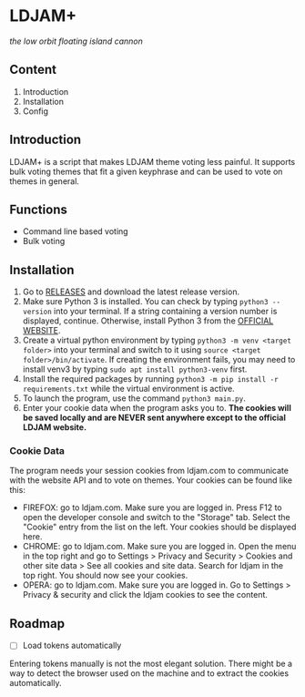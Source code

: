 # LDJAM+
_the low orbit floating island cannon_

## Content
1. Introduction
2. Installation
3. Config

## Introduction
LDJAM+ is a script that makes LDJAM theme voting less painful. It supports bulk voting themes that fit a given keyphrase and can be used to vote on themes in general.

## Functions
- Command line based voting
- Bulk voting

## Installation
1. Go to [RELEASES](https://github.com/InitialPosition/LDJAMPlus/releases) and download the latest release version.
2. Make sure Python 3 is installed. You can check by typing `python3 --version` into your terminal. If a string containing a version number is displayed, continue. Otherwise, install Python 3 from the [OFFICIAL WEBSITE](https://www.python.org/downloads).
3. Create a virtual python environment by typing `python3 -m venv <target folder>` into your terminal and switch to it using `source <target folder>/bin/activate`. If creating the environment fails, you may need to install venv3 by typing `sudo apt install python3-venv` first.
4. Install the required packages by running `python3 -m pip install -r requirements.txt` while the virtual environment is active.
5. To launch the program, use the command `python3 main.py`.
6. Enter your cookie data when the program asks you to. **The cookies will be saved locally and are NEVER sent anywhere except to the official LDJAM website.**

### Cookie Data
The program needs your session cookies from ldjam.com to communicate with the website API and to vote on themes. Your cookies can be found like this:

- FIREFOX: go to ldjam.com. Make sure you are logged in. Press F12 to open the developer console and switch to the "Storage" tab. Select the "Cookie" entry from the list on the left. Your cookies should be displayed here.
- CHROME: go to ldjam.com. Make sure you are logged in. Open the menu in the top right and go to Settings > Privacy and Security > Cookies and other site data > See all cookies and site data. Search for ldjam in the top right. You should now see your cookies.
- OPERA: go to ldjam.com. Make sure you are logged in. Go to Settings > Privacy & security and click the ldjam cookies to see the content.

## Roadmap
- [ ] Load tokens automatically

Entering tokens manually is not the most elegant solution. There might be a way to detect the browser used on the machine and to extract the cookies automatically.
